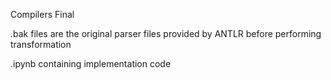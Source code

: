 Compilers Final


.bak files are the original parser files provided by ANTLR before performing transformation

.ipynb containing implementation code
